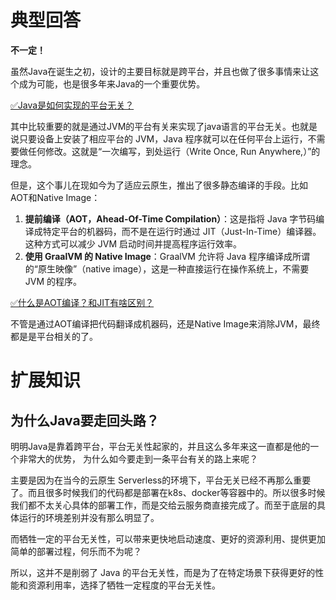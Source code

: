 # 典型回答

**不一定！**

虽然Java在诞生之初，设计的主要目标就是跨平台，并且也做了很多事情来让这个成为可能，也是很多年来Java的一个重要优势。

[✅Java是如何实现的平台无关？](https://www.yuque.com/hollis666/fo22bm/wgcs7a?view=doc_embed)

其中比较重要的就是通过JVM的平台有关来实现了java语言的平台无关。也就是说只要设备上安装了相应平台的 JVM，Java 程序就可以在任何平台上运行，不需要做任何修改。这就是“一次编写，到处运行（Write Once, Run Anywhere,）”的理念。

但是，这个事儿在现如今为了适应云原生，推出了很多静态编译的手段。比如AOT和Native Image：

1. **提前编译（AOT，Ahead-Of-Time Compilation）**：这是指将 Java 字节码编译成特定平台的机器码，而不是在运行时通过 JIT（Just-In-Time）编译器。这种方式可以减少 JVM 启动时间并提高程序运行效率。
2. **使用 GraalVM 的 Native Image**：GraalVM 允许将 Java 程序编译成所谓的“原生映像”（native image），这是一种直接运行在操作系统上，不需要 JVM 的程序。

[✅什么是AOT编译？和JIT有啥区别？](https://www.yuque.com/hollis666/fo22bm/cy5i6guhszisviks?view=doc_embed)

不管是通过AOT编译把代码翻译成机器码，还是Native Image来消除JVM，最终都是是平台相关的了。

# 扩展知识

## 为什么Java要走回头路？

明明Java是靠着跨平台，平台无关性起家的，并且这么多年来这一直都是他的一个非常大的优势， 为什么如今要走到一条平台有关的路上来呢？

主要是因为在当今的云原生 Serverless的环境下，平台无关已经不再那么重要了。而且很多时候我们的代码都是部署在k8s、docker等容器中的。所以很多时候我们都不太关心具体的部署工作，而是交给云服务商直接完成了。而至于底层的具体运行的环境差别并没有那么明显了。

而牺牲一定的平台无关性，可以带来更快地启动速度、更好的资源利用、提供更加简单的部署过程，何乐而不为呢？

所以，这并不是削弱了 Java 的平台无关性，而是为了在特定场景下获得更好的性能和资源利用率，选择了牺牲一定程度的平台无关性。
